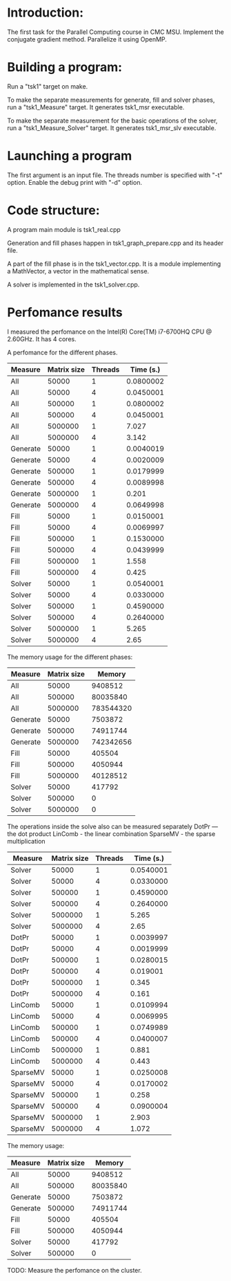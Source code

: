 # Introduction:
The first task for the Parallel Computing course in CMC MSU. Implement the
conjugate gradient method. Parallelize it using OpenMP.
# Building a program:
Run a "tsk1" target on make.

To make the separate measurements for generate, fill and solver phases, run a
"tsk1\_Measure" target. It generates tsk1\_msr executable.

To make the separate measurement for the basic operations of the solver, run a
"tsk1\_Measure\_Solver" target. It generates tsk1\_msr\_slv executable.

# Launching a program
The first argument is an input file. The threads number is specified with "-t"
option. Enable the debug print with "-d" option.

# Code structure:
A program main module is tsk1\_real.cpp

Generation and fill phases happen in tsk1\_graph\_prepare.cpp and its header
file.

A part of the fill phase is in the tsk1\_vector.cpp. It is a module implementing
a MathVector, a vector in the mathematical sense.

A solver is implemented in the tsk1\_solver.cpp. 

# Perfomance results
I measured the perfomance on the Intel(R) Core(TM) i7-6700HQ CPU @ 2.60GHz. It
has 4 cores.

A perfomance for the different phases.

|Measure |Matrix size |Threads|Time (s.) |
|--------|------------|-------|----------|
|All     |       50000|      1| 0.0800002|
|All     |       50000|      4| 0.0450001|
|All     |      500000|      1| 0.0800002|
|All     |      500000|      4| 0.0450001|
|All     |     5000000|      1| 7.027    |
|All     |     5000000|      4| 3.142    |
|Generate|       50000|      1| 0.0040019|
|Generate|       50000|      4| 0.0020009|
|Generate|      500000|      1| 0.0179999|
|Generate|      500000|      4| 0.0089998| 
|Generate|     5000000|      1| 0.201    |
|Generate|     5000000|      4| 0.0649998|
|Fill    |       50000|      1| 0.0150001|
|Fill    |       50000|      4| 0.0069997|
|Fill    |      500000|      1| 0.1530000|
|Fill    |      500000|      4| 0.0439999|
|Fill    |     5000000|      1| 1.558    |
|Fill    |     5000000|      4| 0.425    |
|Solver  |       50000|      1| 0.0540001|
|Solver  |       50000|      4| 0.0330000|
|Solver  |      500000|      1| 0.4590000|
|Solver  |      500000|      4| 0.2640000| 
|Solver  |     5000000|      1| 5.265    |
|Solver  |     5000000|      4| 2.65     | 


The memory usage for the different phases:

|Measure |Matrix size |Memory     |
|--------|------------|-----------|
|All     |       50000|    9408512|
|All     |      500000|   80035840| 
|All     |     5000000|  783544320| 
|Generate|       50000|    7503872| 
|Generate|      500000|   74911744| 
|Generate|     5000000|  742342656| 
|Fill    |       50000|     405504|
|Fill    |      500000|    4050944|
|Fill    |     5000000|   40128512| 
|Solver  |       50000|     417792|
|Solver  |      500000|          0| 
|Solver  |     5000000|          0| 

The operations inside the solve also can be measured separately
DotPr — the dot product
LinComb - the linear combination
SparseMV - the sparse multiplication

|Measure |Matrix size |Threads|Time (s.) |
|--------|------------|-------|----------|
|Solver  |       50000|      1| 0.0540001|
|Solver  |       50000|      4| 0.0330000|
|Solver  |      500000|      1| 0.4590000|
|Solver  |      500000|      4| 0.2640000| 
|Solver  |     5000000|      1| 5.265    |
|Solver  |     5000000|      4| 2.65     | 
|DotPr   |       50000|      1| 0.0039997|
|DotPr   |       50000|      4| 0.0019999|
|DotPr   |      500000|      1| 0.0280015|
|DotPr   |      500000|      4| 0.019001 |
|DotPr   |     5000000|      1| 0.345    |
|DotPr   |     5000000|      4| 0.161    |
|LinComb |       50000|      1| 0.0109994|
|LinComb |       50000|      4| 0.0069995|
|LinComb |      500000|      1| 0.0749989|
|LinComb |      500000|      4| 0.0400007|
|LinComb |     5000000|      1| 0.881    |
|LinComb |     5000000|      4| 0.443    |
|SparseMV|       50000|      1| 0.0250008|
|SparseMV|       50000|      4| 0.0170002|
|SparseMV|      500000|      1| 0.258    |
|SparseMV|      500000|      4| 0.0900004|
|SparseMV|     5000000|      1| 2.903    | 
|SparseMV|     5000000|      4| 1.072    |

The memory usage:

|Measure |Matrix size |Memory     |
|--------|------------|-----------|
|All     |       50000|    9408512|
|All     |      500000|   80035840| 
|Generate|       50000|    7503872| 
|Generate|      500000|   74911744| 
|Fill    |       50000|     405504|
|Fill    |      500000|    4050944|
|Solver  |       50000|     417792|
|Solver  |      500000|          0| 

TODO: Measure the perfomance on the cluster.
